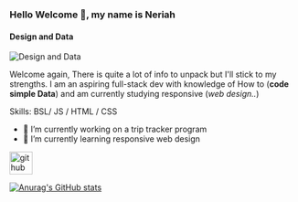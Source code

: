 ### Hello Welcome  👋, my name is Neriah
#### Design and Data
![Design and Data](https://arturssmirnovs.github.io/github-profile-readme-generator/images/banner.png)

Welcome again, There is quite a lot of info to unpack but I'll stick to my strengths. I am an aspiring full-stack dev with knowledge of How to (**code simple Data**) and am currently studying responsive (*web design..*)



Skills: BSL/ JS / HTML / CSS

- 🔭 I’m currently working on a trip tracker program 
- 🌱 I’m currently learning responsive web design 


[<img src='https://cdn.jsdelivr.net/npm/simple-icons@3.0.1/icons/github.svg' alt='github' height='40'>](https://github.com/na2ra31ha)  


[![Anurag's GitHub stats](https://github-readme-stats.vercel.app/api?username=na2ra31ha)](https://github.com/anuraghazra/github-readme-stats)
